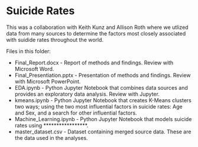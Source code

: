 # Suicide Rates
This was a collaboration with Keith Kunz and Allison Roth where we utlized data from many sources to determine the factors most closely associated with suidide rates throughout the world.

Files in this folder:
  - Final_Report.docx - Report of methods and findings. Review with Microsoft Word.
  - Final_Presentiation.pptx - Presentation of methods and findings. Review with Microsoft PowerPoint.
  - EDA.ipynb - Python Jupyter Notebook that combines data sources and provides an exploratory data analysis. Review with Jupyter.
  - kmeans.ipynb - Python Jupyter Notebook that creates K-Means clusters two ways; using the two most influential factors in suicide rates: Age and Sex, and a search for other influential factors.
  - Machine_Learning.ipynb - Python Jupyter Notebook that models suicide rates using *****************.
  - master_dataset.csv - Dataset containing merged source data. These are the data used in the analyses.
